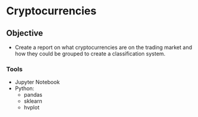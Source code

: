 # Cryptocurrencies

## Objective

- Create a report on what cryptocurrencies are on the trading market and how they could be grouped to create a classification system.

### Tools

- Jupyter Notebook
- Python:
  - pandas
  - sklearn
  - hvplot